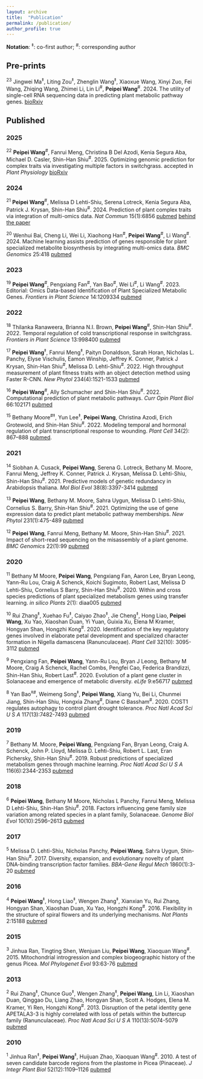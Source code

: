 ```yaml
---
layout: archive
title:  "Publication"
permalink: /publication/
author_profile: true
---
```


__Notation__: <sup>‡</sup>: co-first author; <sup>#</sup>: corresponding author

## Pre-prints
<sup>23</sup> Jingwei Ma<sup>‡</sup>, Liting Zou<sup>‡</sup>, Zhenglin Wang<sup>‡</sup>, Xiaoxue Wang, Xinyi Zuo, Fei Wang, Zhiqing Wang, Zhimei Li, Lin Li<sup>#</sup>, **Peipei Wang**<sup>#</sup>. 2024. The utility of single-cell RNA sequencing data in predicting plant metabolic pathway genes. [bioRxiv](https://www.biorxiv.org/content/10.1101/2024.10.07.617125v1)

## Published

### 2025

<sup>22</sup> **Peipei Wang**<sup>#</sup>, Fanrui Meng, Christina B Del Azodi, Kenia Segura Aba, Michael D. Casler, Shin-Han Shiu<sup>#</sup>. 2025. Optimizing genomic prediction for complex traits via investigating multiple factors in switchgrass. accepted in *Plant Physiology* [bioRxiv](https://www.biorxiv.org/content/10.1101/2024.06.17.599440v2)


### 2024

<sup>21</sup> **Peipei Wang**<sup>#</sup>, Melissa D Lehti-Shiu, Serena Lotreck, Kenia Segura Aba, Patrick J. Krysan, Shin-Han Shiu<sup>#</sup>. 2024. Prediction of plant complex traits via integration of multi-omics data. *Nat Commun* 15(1):6856 [pubmed](https://pubmed.ncbi.nlm.nih.gov/39127735/) [behind the paper](https://communities.springernature.com/posts/insights-on-genomic-prediction-and-underlying-molecular-mechanisms-for-complex-traits-by-integrating-multi-omics-data)

<sup>20</sup> Wenhui Bai, Cheng Li, Wei Li, Xiaohong Han<sup>#</sup>, **Peipei Wang**<sup>#</sup>, Li Wang<sup>#</sup>. 2024. Machine learning assists prediction of genes responsible for plant specialized metabolite biosynthesis by integrating multi-omics data. *BMC Genomics* 25:418 [pubmed](https://pubmed.ncbi.nlm.nih.gov/38679745/)


### 2023

<sup>19</sup> **Peipei Wang**<sup>#</sup>, Pengxiang Fan<sup>#</sup>, Yan Bao<sup>#</sup>, Wei Li<sup>#</sup>, Li Wang<sup>#</sup>. 2023. Editorial: Omics Data-based Identification of Plant Specialized Metabolic Genes. *Frontiers in Plant Science* 14:1209334 [pubmed](https://pubmed.ncbi.nlm.nih.gov/37360719/)

### 2022

<sup>18</sup> Thilanka Ranaweera, Brianna N.I. Brown, **Peipei Wang**<sup>#</sup>, Shin-Han Shiu<sup>#</sup>. 2022. Temporal regulation of cold transcriptional response in switchgrass. *Frontiers in Plant Science* 13:998400 [pubmed](https://pubmed.ncbi.nlm.nih.gov/36299783/)

<sup>17</sup> **Peipei Wang**<sup>‡</sup>, Fanrui Meng<sup>‡</sup>, Paityn Donaldson, Sarah Horan, Nicholas L. Panchy, Elyse Vischulis, Eamon Winship, Jeffrey K. Conner, Patrick J Krysan, Shin-Han Shiu<sup>#</sup>, Melissa D. Lehti-Shiu<sup>#</sup>. 2022. High throughput measurement of plant fitness traits with an object detection method using Faster R-CNN. *New Phytol* 234(4):1521-1533 [pubmed](https://pubmed.ncbi.nlm.nih.gov/35218008/)

<sup>16</sup> **Peipei Wang**<sup>#</sup>, Ally Schumacher and Shin-Han Shiu<sup>#</sup>. 2022. Computational prediction of plant metabolic pathways. *Curr Opin Plant Biol* 66:102171 [pubmed](https://pubmed.ncbi.nlm.nih.gov/35078130/)

<sup>15</sup> Bethany Moore<sup>#</sup><sup>‡</sup>, Yun Lee<sup>‡</sup>, **Peipei Wang**, Christina Azodi, Erich Grotewold, and Shin-Han Shiu<sup>#</sup>. 2022. Modeling temporal and hormonal regulation of plant transcriptional response to wounding. *Plant Cell* 34(2): 867–888 [pubmed](https://pubmed.ncbi.nlm.nih.gov/34865154/). 

### 2021

<sup>14</sup> Siobhan A. Cusack, **Peipei Wang**, Serena G. Lotreck, Bethany M. Moore, Fanrui Meng, Jeffrey K. Conner, Patrick J. Krysan, Melissa D. Lehti-Shiu, Shin-Han Shiu<sup>#</sup>. 2021. Predictive models of genetic redundancy in Arabidopsis thaliana. *Mol Biol Evol* 38(8):3397-3414 [pubmed](https://pubmed.ncbi.nlm.nih.gov/33871641/)

<sup>13</sup> **Peipei Wang**, Bethany M. Moore, Sahra Uygun, Melissa D. Lehti-Shiu, Cornelius S. Barry, Shin-Han Shiu<sup>#</sup>. 2021. Optimizing the use of gene expression data to predict plant metabolic pathway memberships. *New Phytol* 231(1):475-489 [pubmed](https://pubmed.ncbi.nlm.nih.gov/33749860/)

<sup>12</sup> **Peipei Wang**, Fanrui Meng, Bethany M. Moore, Shin-Han Shiu<sup>#</sup>. 2021. Impact of short-read sequencing on the misassembly of a plant genome. *BMC Genomics* 22(1):99 [pubmed](https://pubmed.ncbi.nlm.nih.gov/33530937/)

### 2020

<sup>11</sup> Bethany M Moore, **Peipei Wang**, Pengxiang Fan, Aaron Lee, Bryan Leong, Yann-Ru Lou, Craig A Schenck, Koichi Sugimoto, Robert Last, Melissa D Lehti-Shiu, Cornelius S Barry, Shin-Han Shiu<sup>#</sup>. 2020. Within and cross species predictions of plant specialized metabolism genes using transfer learning. *in silico Plants* 2(1): diaa005 [pubmed](https://pubmed.ncbi.nlm.nih.gov/33344884/)

<sup>10</sup> Rui Zhang<sup>‡</sup>, Xuehao Fu<sup>‡</sup>, Caiyao Zhao<sup>‡</sup>, Jie Cheng<sup>‡</sup>, Hong Liao, **Peipei Wang**, Xu Yao, Xiaoshan Duan, Yi Yuan, Guixia Xu, Elena M Kramer, Hongyan Shan, Hongzhi Kong<sup>#</sup>. 2020. Identification of the key regulatory genes involved in elaborate petal development and specialized character formation in Nigella damascena (Ranunculaceae). *Plant Cell* 32(10): 3095-3112 [pubmed](https://pubmed.ncbi.nlm.nih.gov/32732312/)

<sup>9</sup> Pengxiang Fan, **Peipei Wang**, Yann-Ru Lou, Bryan J Leong, Bethany M Moore, Craig A Schenck, Rachel Combs, Pengfei Cao, Federica Brandizzi, Shin-Han Shiu, Robert Last<sup>#</sup>. 2020. Evolution of a plant gene cluster in Solanaceae and emergence of metabolic diversity. *eLife* 9:e56717 [pubmed](https://pubmed.ncbi.nlm.nih.gov/32613943/)

<sup>8</sup> Yan Bao<sup>‡</sup><sup>#</sup>, Weimeng Song<sup>‡</sup>, **Peipei Wang**, Xiang Yu, Bei Li, Chunmei Jiang, Shin-Han Shiu, Hongxia Zhang<sup>#</sup>, Diane C Bassham<sup>#</sup>. 2020. COST1 regulates autophagy to control plant drought tolerance. *Proc Natl Acad Sci U S A* 117(13):7482-7493 [pubmed](https://pubmed.ncbi.nlm.nih.gov/32170020/)

### 2019

<sup>7</sup> Bethany M. Moore, **Peipei Wang**,  Pengxiang Fan,  Bryan Leong, Craig A. Schenck, John P. Lloyd, Melissa D. Lehti-Shiu,  Robert L. Last, Eran Pichersky, Shin-Han Shiu<sup>#</sup>. 2019. Robust predictions of specialized metabolism genes through machine learning. *Proc Natl Acad Sci U S A* 116(6):2344-2353 [pubmed](https://pubmed.ncbi.nlm.nih.gov/30674669/)

### 2018

<sup>6</sup> **Peipei Wang**, Bethany M Moore, Nicholas L Panchy, Fanrui Meng, Melissa D Lehti-Shiu, Shin-Han Shiu<sup>#</sup>. 2018. Factors influencing gene family size variation among related species in a plant family, Solanaceae. *Genome Biol Evol* 10(10):2596–2613 [pubmed](https://pubmed.ncbi.nlm.nih.gov/30239695/)

### 2017

<sup>5</sup> Melissa D. Lehti-Shiu, Nicholas Panchy, **Peipei Wang**, Sahra Uygun, Shin-Han Shiu<sup>#</sup>. 2017. Diversity, expansion, and evolutionary novelty of plant DNA-binding transcription factor families. *BBA-Gene Regul Mech* 1860(1):3-20 [pubmed](https://pubmed.ncbi.nlm.nih.gov/27522016/)

### 2016

<sup>4</sup> **Peipei Wang**<sup>‡</sup>, Hong Liao<sup>‡</sup>, Wengen Zhang<sup>‡</sup>, Xianxian Yu, Rui Zhang, Hongyan Shan, Xiaoshan Duan, Xu Yao, Hongzhi Kong<sup>#</sup>. 2016. Flexibility in the structure of spiral flowers and its underlying mechanisms. *Nat Plants* 2:15188 [pubmed](https://pubmed.ncbi.nlm.nih.gov/27250746/)

### 2015

<sup>3</sup> Jinhua Ran, Tingting Shen, Wenjuan Liu, **Peipei Wang**, Xiaoquan Wang<sup>#</sup>. 2015. Mitochondrial introgression and complex biogeographic history of the genus Picea. *Mol Phylogenet Evol* 93:63-76 [pubmed](https://pubmed.ncbi.nlm.nih.gov/26232548/)

### 2013

<sup>2</sup> Rui Zhang<sup>‡</sup>, Chunce Guo<sup>‡</sup>, Wengen Zhang<sup>‡</sup>, **Peipei Wang**, Lin Li, Xiaoshan Duan, Qinggao Du, Liang Zhao, Hongyan Shan, Scott A. Hodges, Elena M. Kramer, Yi Ren, Hongzhi Kong<sup>#</sup>. 2013. Disruption of the petal identity gene APETALA3-3 is highly correlated with loss of petals within the buttercup family (Ranunculaceae). *Proc Natl Acad Sci U S A* 110(13):5074-5079 [pubmed](https://pubmed.ncbi.nlm.nih.gov/23479615/)

### 2010

<sup>1</sup> Jinhua Ran<sup>‡</sup>, **Peipei Wang**<sup>‡</sup>, Huijuan Zhao, Xiaoquan Wang<sup>#</sup>. 2010. A test of seven candidate barcode regions from the plastome in Picea (Pinaceae). *J Integr Plant Biol* 52(12):1109–1126 [pubmed](https://pubmed.ncbi.nlm.nih.gov/21106009/)
